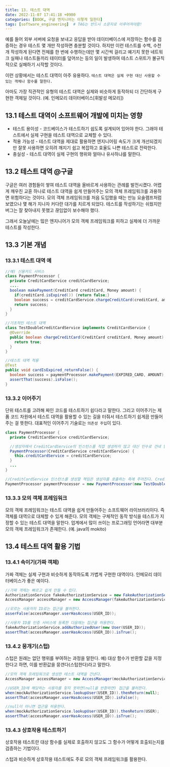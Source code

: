 ```yaml
---
title: 13. 테스트 대역
date: 2022-11-07 17:41:18 +0900
categories: [BOOK, 구글 엔지니어는 이렇게 일한다]
tags: [software_engineering]  # TAG는 반드시 소문자로 이루어져야함!
---
```


예를 들어 외부 서버에 요청을 보내고 응답을 받아 데이터베이스에 저장하는 함수를 검증하는 경우 테스트 몇 개만 작성하면 충분할 것이다. 하지만 이런 테스트를 수백, 수천개 작성하게 된다면 전체를 한 번에 수행하는데만 몇 시간씩 걸리고 예기치 못한 네트워크 실패나 테스트들끼리 테이터를 덮어쓰는 등의 일이 발생하여 테스트 스위트가 불규칙적으로 실패하기 시작할 것이다.

이런 상황에서는 테스트 대역이 아주 유용하다. `테스트 대역은 실제 구현 대신 사용할 수 있는 객체나 함수를 말한다.`

아마도 가장 직관적인 유형의 테스트 대역은 실제와 비슷하게 동작하되 더 간단하게 구현한 객체일 것이다. (예. 인메모리 데이터베이스[휘발성 메모리])

## 13.1 테스트 대역이 소프트웨어 개발에 미치는 영향
* 테스트 용이성 - 코드베이스가 테스트하기 쉽도록 설계되어 있어야 한다. 그래야 테스트에서 실제 구현을 테스트 대역으로 교체할 수 있다.
* 적용 가능성 - 테스트 대역을 제대로 활용하면 엔지니어링 속도가 크게 개선되겠지만 잘못 사용하면 오히려 깨지기 쉽고 복잡하고 효율도 나쁜 테스트로 전락한다.
* 충실성 - 테스트 대역이 실제 구현의 행위와 얼마나 유사하냐를 말한다.

## 13.2 테스트 대역 @구글
구글은 여러 경험들이 쌓여 테스트 대역을 올바르게 사용하는 관례를 발전시켰다. 어렵게 깨우친 교휸 하나로 테스트 대역을 쉽게 만들어주는 모의 객체 프레임워크를 과용하면 위험하다는 것이다. 모의 객체 프레임워크를 처음 도입했을 때는 만능 요술램프처럼 보였으나 몇 해가 지나자 커다란 대가를 치르게 되었다. 테스트를 작성하기는 쉬웠지만 버그는 잘 찾아내지 못했고 끊임없이 보수해야 했다.

그래서 오늘날에는 많은 엔지니어가 모의 객체 프레임워크를 피하고 실제에 더 가까운 테스트를 작성한다.

## 13.3 기본 개념
### 13.3.1 테스트 대역 예
```java
//예) 신용카드 서비스
class PaymentProcessor {
  private CreditCardService creditCardService;
  ....
  boolean makePayment(CreditCard creditCard, Money amount) {
    if(creditCard.isExpired()) {return false;}
    boolean success = creditCardService.chargeCreditCard(creditCard, amount);
    return success;
  }
}

//기초적인 테스트 대역
class TestDoubleCreditCardService implements CreditCardService {
  @Override
  public boolean chargeCreditCard(CreditCard creditCard, Money amount) {
    return true;
  }
}

//테스트 대역 적용
@Test
public void cardIsExpired_returnFalse() {
  boolean success = paymentProcessor.makePayment(EXPIRED_CARD, AMOUNT);
  assertThat(success).isFalse();
}
```

### 13.3.2 이어주기
단위 테스트를 고려해 짜인 코드를 테스트하기 쉽다라고 말한다. 그리고 이어주기는 제품 코드 차원에서 테스트 대역을 활용할 수 있는 길을 터줘서 테스트하기 쉽게끔 만들어주는 걸 뜻한다. 대표적인 이어주기 기술로는 `의존성 주입`이 있다.

```java
class PaymentProcessor {
  private CreditCardService creditCardService;

  //생성자에서 CreditCardService의 인스턴스를 직접 생성하지 않고 대신 인수로 건네 받는다.
  PaymentProcessor(CreditCardService creditCardService) {
    this.creditCardService = creditCardService;
  }
  ...
}
```
```java
//CreditCardService 인스턴스를 생성할 책임은 생성자를 호출하는 측에 주어진다. CreditCardService구현을 넘길수도 있고 다음과 같이 테스트 대역을 넘길 수 있다.
PaymentProcessor paymentProcessor = new PaymentProcessor(new TestDoubleCreditCardService());
```

### 13.3.3 모의 객체 프레임워크
모의 객체 프레임워크는 테스트 대역을 쉽게 만들어주는 소프트웨어 라이브러리이다. 즉 객체를 대역으로 대체할 수 있게 해준다. 모의 객체는 구체적인 동작 방식을 테스트가 지정할 수 있는 테스트 대역을 말한다. 업계에서 많이 쓰이는 프로그래밍 언어라면 대부분 모의 객체 프레임워크가 존재한다. (예. java의 mokito)

## 13.4 테스트 대역 활용 기법
### 13.4.1 속이기(가짜 객체)
가짜 객체는 실제 구현과 비슷하게 동작하도록 가볍게 구현한 대역이다. 인메모리 데이터베이스가 좋은 예이다.
```java
//가짜 객체는 빠르고 쉽게 만들 수 있다.
AuthorizationService fakeAuthorizationService = new FakeAuthorizationService();
AccessManager accessManager = new AccessManager(fakeAuthorizationService);

//모르는 사용자의 ID로는 접근을 불허한다.
asserFalse(accessManager.userHasAccess(USER_ID));

//사용자 ID를 인증 서비스에 등록한 다음에는 접근을 허용한다.
fakeAuthorizationService.addAuthorizedUser(new User(USER_ID));
assertThat(accessManager.userHasAccess(USER_ID)).isTrue();
```

### 13.4.2 뭉개기(스텁)
스텁은 원래는 없던 행위를 부여하는 과정을 말한다. 예) 대상 함수가 반환할 값을 지정한다고 하면, 이를 반환값을 뭉갠다(스텁한다)라고 말한다.

```java
//모의 객체 프레임워크로 생성한 테스트 대역을 건낸다.
AccessManager accessManager = new AccessManager(mockAuthorizationService);

//USER_ID에 해당하는 사용자를 찾지 못하면(null을 반환하면) 접근을 불허한다.
when(mockAuthorizationService.lookupUser(USER_ID)).thenReturn(null);
assertThat(accessManager.userHasAccess(USER_ID)).isFalse();

//null이 아니면 접근을 허용한다.
when(mockAuthorizationService.lookupUser(USER_ID)).thenReturn(USER);
assertThat(accessManager.userHasAccess(USER_ID)).isTrue();
```

### 13.4.3 상호작용 테스트하기
상호작용 테스트란 대상 함수를 실제로 호출하지 않고도 그 함수가 어떻게 호출되는지를 검증하는 기법이다.

스텁과 비슷하게 상호작용 테스트에도 주로 모의 객체 프레임워크를 활용한다.
